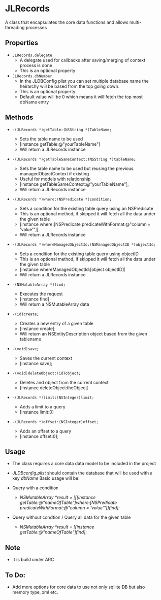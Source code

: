 JLRecords
=========

A class that encapsulates the core data functions and allows multi-threading processes


Properties
----------
* ```JLRecords.delegate```
     * A delegate used for callbacks after saving/merging of context process is done
     * This is an optional property 
* ```JLRecords.dbNumber```
     * In the JLDBConfig plist you can set multiple database name the heirarchy will be based from the top going down.
     * This is an optional property
     * Default value will be 0 which means it will fetch the top most dbName entry

Methods
----------
* ```-(JLRecords *)getTable:(NSString *)TableName;```
     * Sets the table name to be used
     * [instance getTable:@"yourTableName"]
     * Will return a JLRecords instance
     
* ```-(JLRecords *)getTableSameContext:(NSString *)tableName;```
     * Sets the table name to be used but reusing the previous managedObjectContext if existing
     * Useful for models with relationship
     * [instance getTableSameContext:@"yourTableName"];
     * Will return a JLRecords instance

* ```-(JLRecords *)where:(NSPredicate *)condition;```
     * Sets a condition for the existing table query using an NSPredicate
     * This is an optional method, if skipped it will fetch all the data under the given table
     * [instance where:[NSPredicate predicateWithFormat:@"column = 'value'"]]
     * Will return a JLRecords instance

* ```-(JLRecords *)whereManagedObjectId:(NSManagedObjectID *)objectId;```
     * Sets a condition for the existing table query using objectID
     * This is an optional method, if skipped it will fetch all the data under the given table
     * [instance whereManagedObjectId:[object objectID]]
     * Will return a JLRecords instance

* ```-(NSMutableArray *)find;```
     * Executes the request
     * [instance find]
     * Will return a NSMutableArray data

* ``-(id)create;``
     * Creates a new entry of a given table
     * [instance create];
     * Will return an NSEntityDescription object based from the given tablename

* ``-(void)save;``
     * Saves the current context
     * [instance save];

* ``-(void)deleteObject:(id)object;``
     * Deletes and object from the current context
     * [instance deleteObject:theObject]

* ```-(JLRecords *)limit:(NSInteger)limit;```
     * Adds a limit to a query
     * [instance limit:0]

* ```-(JLRecords *)offset:(NSInteger)offset;```
     * Adds an offset to a query
     * [instance offset:0];


Usage
----------

* The class requires a core data data model to be included in the project
* _JLDBconfig.plist_ should contain the database that will be used with a key _dbName_
Basic usage will be:

* Query with a condition

    * _NSMutableArray *result = [[[instance getTable:@"nameOfTable"]where:[NSPredicate predicateWithFormat:@"column = 'value'"]]find]_;

* Query without condtion / Query all data for the given table

    * _NSMutableArray *result = [[instance getTable:@"nameOfTable"]find]_;
    
Note
-----

* It is build under ARC

To Do:
---------

* Add more options for core data to use not only sqllite DB but also memory type, xml etc.
